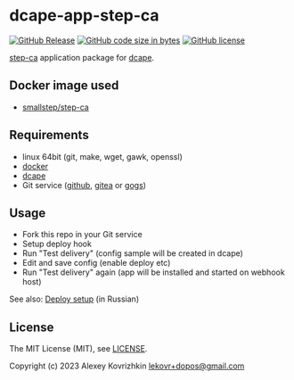 # dcape-app-step-ca

[![GitHub Release][1]][2] [![GitHub code size in bytes][3]]() [![GitHub license][4]][5]

[1]: https://img.shields.io/github/release/dopos/dcape-app-step-ca.svg
[2]: https://github.com/dopos/dcape-app-step-ca/releases
[3]: https://img.shields.io/github/languages/code-size/dopos/dcape-app-step-ca.svg
[4]: https://img.shields.io/github/license/dopos/dcape-app-step-ca.svg
[5]: LICENSE

[step-ca](https://github.com/smallstep/certificates/) application package for [dcape](https://github.com/dopos/dcape).

## Docker image used

* [smallstep/step-ca](https://hub.docker.com/r/smallstep/step-ca)

## Requirements

* linux 64bit (git, make, wget, gawk, openssl)
* [docker](http://docker.io)
* [dcape](https://github.com/dopos/dcape)
* Git service ([github](https://github.com), [gitea](https://gitea.io) or [gogs](https://gogs.io))

## Usage

* Fork this repo in your Git service
* Setup deploy hook
* Run "Test delivery" (config sample will be created in dcape)
* Edit and save config (enable deploy etc)
* Run "Test delivery" again (app will be installed and started on webhook host)

See also: [Deploy setup](https://github.com/dopos/dcape/blob/master/DEPLOY.md) (in Russian)

## License

The MIT License (MIT), see [LICENSE](LICENSE).

Copyright (c) 2023 Alexey Kovrizhkin <lekovr+dopos@gmail.com>
